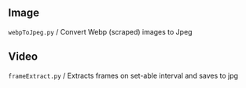 ## Image
<code>webpToJpeg.py</code> / Convert Webp (scraped) images to Jpeg

## Video 
<code>frameExtract.py</code> / Extracts frames on set-able interval and saves to jpg
